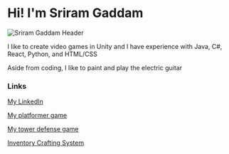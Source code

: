 # Hi! I'm Sriram Gaddam

![Sriram Gaddam Header](https://user-images.githubusercontent.com/56180112/223577979-f9aacba5-8ee0-40f8-9d87-e18792171eb9.gif)

I like to create video games in Unity and I have experience with Java, C#, React, Python, and HTML/CSS

Aside from coding, I like to paint and play the electric guitar

### Links
[My LinkedIn](https://www.linkedin.com/in/sriram-gaddam-1819841bb/)

[My platformer game](https://gamejolt.com/games/Horizon/551728)

[My tower defense game](https://medipeakapps.itch.io/corona-defenders)

[Inventory Crafting System](https://official-itchio.itch.io/crafting-and-inventory-system)
